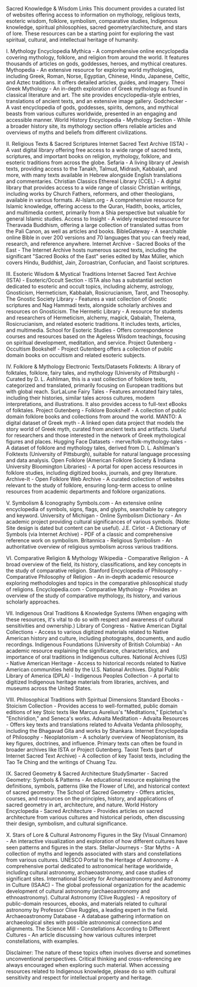 Sacred Knowledge & Wisdom Links
This document provides a curated list of websites offering access to information on mythology, religious texts, esoteric wisdom, folklore, symbolism, comparative studies, Indigenous knowledge, spiritual philosophies, sacred geometry/architecture, and stars of lore. These resources can be a starting point for exploring the vast spiritual, cultural, and intellectual heritage of humanity.

I. Mythology
Encyclopedia Mythica - A comprehensive online encyclopedia covering mythology, folklore, and religion from around the world. It features thousands of articles on gods, goddesses, heroes, and mythical creatures.
Mythopedia - An extensive resource for exploring world mythologies, including Greek, Roman, Norse, Egyptian, Chinese, Hindu, Japanese, Celtic, and Aztec traditions. It offers detailed articles, guides, and imagery.
Theoi Greek Mythology - An in-depth exploration of Greek mythology as found in classical literature and art. The site provides encyclopedia-style entries, translations of ancient texts, and an extensive image gallery.
Godchecker - A vast encyclopedia of gods, goddesses, spirits, demons, and mythical beasts from various cultures worldwide, presented in an engaging and accessible manner.
World History Encyclopedia - Mythology Section - While a broader history site, its mythology section offers reliable articles and overviews of myths and beliefs from different civilizations.

II. Religious Texts & Sacred Scriptures
Internet Sacred Text Archive (ISTA) - A vast digital library offering free access to a wide range of sacred texts, scriptures, and important books on religion, mythology, folklore, and esoteric traditions from across the globe.
Sefaria - A living library of Jewish texts, providing access to the Tanakh, Talmud, Midrash, Kabbalah, and more, with many texts available in Hebrew alongside English translations and commentaries.
Christian Classics Ethereal Library (CCEL) - A digital library that provides access to a wide range of classic Christian writings, including works by Church Fathers, reformers, and other theologians, available in various formats.
Al-Islam.org - A comprehensive resource for Islamic knowledge, offering access to the Quran, Hadith, books, articles, and multimedia content, primarily from a Shia perspective but valuable for general Islamic studies.
Access to Insight - A widely respected resource for Theravada Buddhism, offering a large collection of translated suttas from the Pali Canon, as well as articles and books.
BibleGateway - A searchable online Bible in over 200 versions and 70 languages that you can freely read, research, and reference anywhere.
Internet Archive - Sacred Books of the East - The Internet Archive hosts numerous sacred texts, including the significant "Sacred Books of the East" series edited by Max Müller, which covers Hindu, Buddhist, Jain, Zoroastrian, Confucian, and Taoist scriptures.

III. Esoteric Wisdom & Mystical Traditions
Internet Sacred Text Archive (ISTA) - Esoteric/Occult Section - ISTA also has a substantial section dedicated to esoteric and occult topics, including alchemy, astrology, Gnosticism, Hermeticism, Kabbalah, Rosicrucianism, Tarot, and Theosophy.
The Gnostic Society Library - Features a vast collection of Gnostic scriptures and Nag Hammadi texts, alongside scholarly archives and resources on Gnosticism.
The Hermetic Library - A resource for students and researchers of Hermeticism, alchemy, magick, Qabalah, Thelema, Rosicrucianism, and related esoteric traditions. It includes texts, articles, and multimedia.
School for Esoteric Studies - Offers correspondence courses and resources based on the Ageless Wisdom teachings, focusing on spiritual development, meditation, and service.
Project Gutenberg - Occultism Bookshelf - Project Gutenberg offers a collection of public domain books on occultism and related esoteric subjects.

IV. Folklore & Mythology Electronic Texts/Datasets
Folktexts: A library of folktales, folklore, fairy tales, and mythology (University of Pittsburgh) - Curated by D. L. Ashliman, this is a vast collection of folklore texts, categorized and translated, primarily focusing on European traditions but with global reach.
SurLaLune Fairy Tales - Features annotated fairy tales, including their histories, similar tales across cultures, modern interpretations, and illustrations. It also provides access to full-text eBooks of folktales.
Project Gutenberg - Folklore Bookshelf - A collection of public domain folklore books and collections from around the world.
MANTO: A digital dataset of Greek myth - A linked open data project that models the story world of Greek myth, curated from ancient texts and artifacts. Useful for researchers and those interested in the network of Greek mythological figures and places.
Hugging Face Datasets - merve/folk-mythology-tales - A dataset of folklore and mythology tales, derived from D. L. Ashliman's Folktexts (University of Pittsburgh), suitable for natural language processing and data analysis.
Open Folklore (American Folklore Society & Indiana University Bloomington Libraries) - A portal for open access resources in folklore studies, including digitized books, journals, and grey literature.
Archive-It - Open Folklore Web Archive - A curated collection of websites relevant to the study of folklore, ensuring long-term access to online resources from academic departments and folklore organizations.

V. Symbolism & Iconography
Symbols.com - An extensive online encyclopedia of symbols, signs, flags, and glyphs, searchable by category and keyword.
University of Michigan - Online Symbolism Dictionary - An academic project providing cultural significances of various symbols. (Note: Site design is dated but content can be useful).
J.E. Cirlot - A Dictionary of Symbols (via Internet Archive) - PDF of a classic and comprehensive reference work on symbolism.
Britannica - Religious Symbolism - An authoritative overview of religious symbolism across various traditions.

VI. Comparative Religion & Mythology
Wikipedia - Comparative Religion - A broad overview of the field, its history, classifications, and key concepts in the study of comparative religion.
Stanford Encyclopedia of Philosophy - Comparative Philosophy of Religion - An in-depth academic resource exploring methodologies and topics in the comparative philosophical study of religions.
Encyclopedia.com - Comparative Mythology - Provides an overview of the study of comparative mythology, its history, and various scholarly approaches.

VII. Indigenous Oral Traditions & Knowledge Systems
(When engaging with these resources, it's vital to do so with respect and awareness of cultural sensitivities and ownership.)
Library of Congress - Native American Digital Collections - Access to various digitized materials related to Native American history and culture, including photographs, documents, and audio recordings.
Indigenous Foundations (University of British Columbia) - An academic resource explaining the significance, characteristics, and importance of oral traditions in Indigenous cultures.
National Archives (US) - Native American Heritage - Access to historical records related to Native American communities held by the U.S. National Archives.
Digital Public Library of America (DPLA) - Indigenous Peoples Collection - A portal to digitized Indigenous heritage materials from libraries, archives, and museums across the United States.

VIII. Philosophical Traditions with Spiritual Dimensions
Standard Ebooks - Stoicism Collection - Provides access to well-formatted, public domain editions of key Stoic texts like Marcus Aurelius's "Meditations," Epictetus's "Enchiridion," and Seneca's works.
Advaita Meditation - Advaita Resources - Offers key texts and translations related to Advaita Vedanta philosophy, including the Bhagavad Gita and works by Shankara.
Internet Encyclopedia of Philosophy - Neoplatonism - A scholarly overview of Neoplatonism, its key figures, doctrines, and influence. Primary texts can often be found in broader archives like ISTA or Project Gutenberg.
Taoist Texts (part of Internet Sacred Text Archive) - A collection of key Taoist texts, including the Tao Te Ching and the writings of Chuang Tzu.

IX. Sacred Geometry & Sacred Architecture
StudySmarter - Sacred Geometry: Symbols & Patterns - An educational resource explaining the definitions, symbols, patterns (like the Flower of Life), and historical context of sacred geometry.
The School of Sacred Geometry - Offers articles, courses, and resources on the principles, history, and applications of sacred geometry in art, architecture, and nature.
World History Encyclopedia - Sacred Architecture - Provides articles on sacred architecture from various cultures and historical periods, often discussing their design, symbolism, and cultural significance.

X. Stars of Lore & Cultural Astronomy
Figures in the Sky (Visual Cinnamon) - An interactive visualization and exploration of how different cultures have seen patterns and figures in the stars.
Stellar-Journeys - Star Myths - A collection of myths and legends associated with stars and constellations from various cultures.
UNESCO Portal to the Heritage of Astronomy - A comprehensive portal dedicated to astronomical heritage worldwide, including cultural astronomy, archaeoastronomy, and case studies of significant sites.
International Society for Archaeoastronomy and Astronomy in Culture (ISAAC) - The global professional organization for the academic development of cultural astronomy (archaeoastronomy and ethnoastronomy).
Cultural Astronomy (Clive Ruggles) - A repository of public-domain resources, ebooks, and materials related to cultural astronomy by Professor Clive Ruggles, a leading expert in the field.
Archaeoastronomy Database - A database gathering information on archaeological sites with possible astronomical connections and alignments.
The Science Mill - Constellations According to Different Cultures - An article discussing how various cultures interpret constellations, with examples.

Disclaimer: The nature of these topics often involves diverse and sometimes unconventional perspectives. Critical thinking and cross-referencing are always encouraged when exploring such material. When accessing resources related to Indigenous knowledge, please do so with cultural sensitivity and respect for intellectual property and heritage.